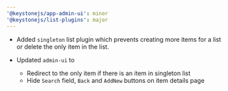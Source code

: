 ```yaml
---
'@keystonejs/app-admin-ui': minor
'@keystonejs/list-plugins': major
---
```


* Added `singleton` list plugin which prevents creating more items for a list or delete the only item in the list.

* Updated `admin-ui` to 
  - Redirect to the only item if there is an item in singleton list
  - Hide `Search` field, `Back` and `AddNew` buttons on item details page
